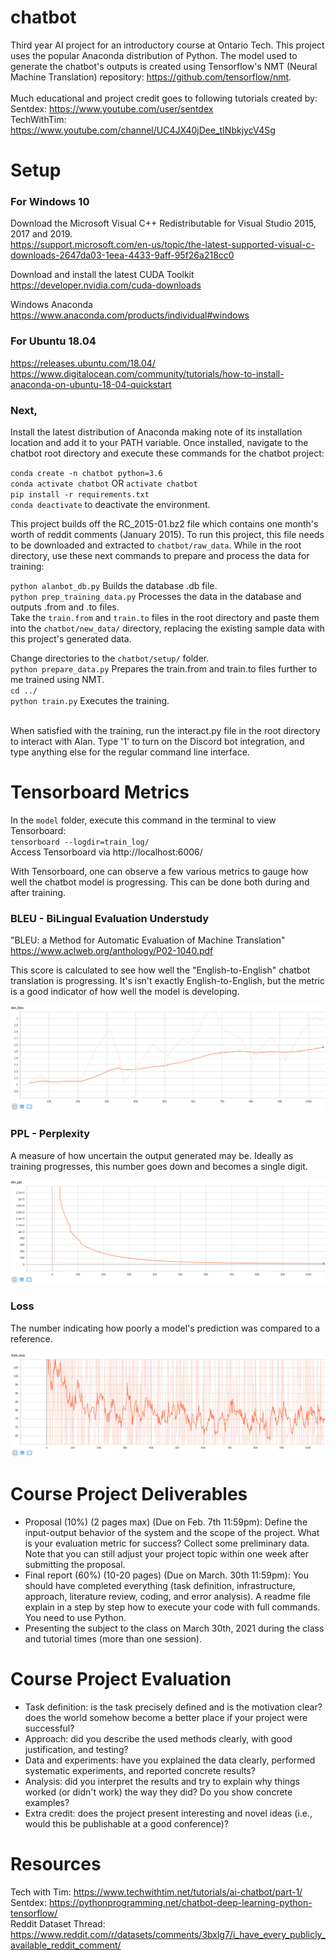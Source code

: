 # chatbot
Third year AI project for an introductory course at Ontario Tech. This project uses the popular Anaconda distribution of Python. The model used to generate the chatbot's outputs is created using Tensorflow's NMT (Neural Machine Translation) repository: https://github.com/tensorflow/nmt.  <br /> <br />
Much educational and project credit goes to following tutorials created by: <br />
Sentdex: https://www.youtube.com/user/sentdex <br />
TechWithTim: https://www.youtube.com/channel/UC4JX40jDee_tINbkjycV4Sg <br />

# Setup
### For Windows 10
Download the Microsoft Visual C++ Redistributable for Visual Studio 2015, 2017 and 2019. <br />
https://support.microsoft.com/en-us/topic/the-latest-supported-visual-c-downloads-2647da03-1eea-4433-9aff-95f26a218cc0 <br />

Download and install the latest CUDA Toolkit <br />
https://developer.nvidia.com/cuda-downloads <br />

Windows Anaconda <br />
https://www.anaconda.com/products/individual#windows <br />

### For Ubuntu 18.04
https://releases.ubuntu.com/18.04/ <br />
https://www.digitalocean.com/community/tutorials/how-to-install-anaconda-on-ubuntu-18-04-quickstart <br />

### Next,
Install the latest distribution of Anaconda making note of its installation location and add it to your PATH variable. Once installed, navigate to the chatbot root directory and execute these commands for the chatbot project:<br />

`conda create -n chatbot python=3.6` <br />
`conda activate chatbot` OR `activate chatbot` <br />
`pip install -r requirements.txt` <br />
`conda deactivate` to deactivate the environment. <br />

This project builds off the RC_2015-01.bz2 file which contains one month's worth of reddit comments (January 2015). To run this project, this file needs to be downloaded and extracted to `chatbot/raw_data`. While in the root directory, use these next commands to prepare and process the data for training: <br />

`python alanbot_db.py` Builds the database .db file. <br />
`python prep_training_data.py` Processes the data in the database and outputs .from and .to files. <br />
Take the `train.from` and `train.to` files in the root directory and paste them into the `chatbot/new_data/` directory, replacing the existing sample data with this project's generated data. <br />

Change directories to the `chatbot/setup/` folder. <br />
`python prepare_data.py` Prepares the train.from and train.to files further to me trained using NMT. <br />
`cd ../` <br />
`python train.py` Executes the training. <br /><br />

When satisfied with the training, run the interact.py file in the root directory to interact with Alan. Type '1' to turn on the Discord bot integration, and type anything else for the regular command line interface.

# Tensorboard Metrics
In the `model` folder, execute this command in the terminal to view Tensorboard: <br />
`tensorboard --logdir=train_log/` <br />
Access Tensorboard via http://localhost:6006/

With Tensorboard, one can observe a few various metrics to gauge how well the chatbot model is progressing. This can be done both during and after training.

### BLEU - BiLingual Evaluation Understudy

"BLEU: a Method for Automatic Evaluation of Machine Translation" <br />
https://www.aclweb.org/anthology/P02-1040.pdf

This score is calculated to see how well the "English-to-English" chatbot translation is progressing. It's isn't exactly English-to-English, but the metric is a good indicator of how well the model is developing.

![Alt text](/figures/dev_bleu_095.png?raw=true "Alan's BLEU through Training")

### PPL - Perplexity

A measure of how uncertain the output generated may be. Ideally as training progresses, this number goes down and becomes a single digit.

![Alt text](/figures/dev_ppl_095.png?raw=true "Alan's PPL through Training")

### Loss

The number indicating how poorly a model's prediction was compared to a reference.

![Alt text](/figures/train_loss_095.png?raw=true "Alan's Loss through Training")

# Course Project Deliverables
* Proposal (10%) (2 pages max) (Due on Feb. 7th 11:59pm): Define the input-output behavior of
the system and the scope of the project. What is your evaluation metric for success? Collect
some preliminary data. Note that you can still adjust your project topic within one week after
submitting the proposal.
* Final report (60%) (10-20 pages) (Due on March. 30th 11:59pm): You should have completed
everything (task definition, infrastructure, approach, literature review, coding, and error
analysis). A readme file explain in a step by step how to execute your code with full commands.
You need to use Python.
* Presenting the subject to the class on March 30th, 2021 during the class and tutorial times (more
than one session).

# Course Project Evaluation
* Task definition: is the task precisely defined and is the motivation clear? does the world
somehow become a better place if your project were successful?
* Approach: did you describe the used methods clearly, with good justification, and testing?
* Data and experiments: have you explained the data clearly, performed systematic experiments,
and reported concrete results?
* Analysis: did you interpret the results and try to explain why things worked (or didn't work) the
way they did? Do you show concrete examples?
* Extra credit: does the project present interesting and novel ideas (i.e., would this be publishable
at a good conference)?

# Resources
Tech with Tim: https://www.techwithtim.net/tutorials/ai-chatbot/part-1/ <br />
Sentdex: https://pythonprogramming.net/chatbot-deep-learning-python-tensorflow/ <br />
Reddit Dataset Thread: https://www.reddit.com/r/datasets/comments/3bxlg7/i_have_every_publicly_available_reddit_comment/ <br />
